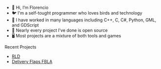 - 👋 Hi, I’m Florencio
- 🐦 I'm a self-tought programmer who loves birds and technology
- 🔧 I have worked in many languages including C++, C, C#, Python, GML, and GDScript
- 💾 Nearly every project I've done is open source
- 🖥️ Most projects are a mixture of both tools and games

Recent Projects
- [RLD](https://github.com/florencio-o/RLD)
- [Delivery Flaps FBLA](https://github.com/florencio-o/df-fbla)
